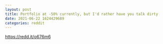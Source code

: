 ```yaml
--- 
layout: post 
title: Portfolio at -50% currently, but I'd rather have you talk dirty to me 
date: 2021-06-22 1624429689 
categories: reddit 
--- 
```

https://redd.it/o676m6